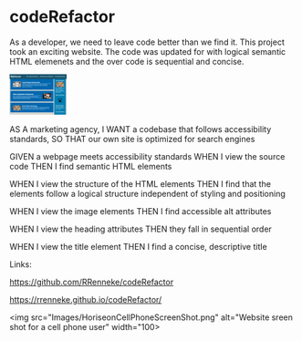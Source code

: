 # codeRefactor

As a developer, we need to leave code better than we find it. This project took an exciting website. The code was updated for with logical semantic HTML elemenets and the over code is sequential and concise. 

<img src="Images/HoriseonComputerScreenShot.png" alt="Website sreen shot for a computer user" width="100">

AS A marketing agency, I WANT a codebase that follows accessibility standards, SO THAT our own site is optimized for search engines


GIVEN a webpage meets accessibility standards
WHEN I view the source code
THEN I find semantic HTML elements

WHEN I view the structure of the HTML elements
THEN I find that the elements follow a logical structure independent of styling and positioning

WHEN I view the image elements
THEN I find accessible alt attributes

WHEN I view the heading attributes
THEN they fall in sequential order

WHEN I view the title element
THEN I find a concise, descriptive title


Links: 

https://github.com/RRenneke/codeRefactor

https://rrenneke.github.io/codeRefactor/


<img src="Images/HoriseonCellPhoneScreenShot.png" alt="Website sreen shot for a cell phone user" width="100>